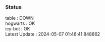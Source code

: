 ### Status


table : DOWN  
hogwarts : OK  
icy-bot : OK  
Latest Update : 2024-05-07 01:48:41.848862
